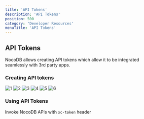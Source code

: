 ```yaml
---
title: 'API Tokens'
description: 'API Tokens'
position: 500
category: 'Developer Resources'
menuTitle: 'API Tokens'
---
```



## API Tokens
NocoDB allows creating API tokens which allow it to be integrated seamlessly with 3rd party apps. 

### Creating API tokens

![1](https://user-images.githubusercontent.com/5435402/133734223-49bb1567-6cd2-43e5-bdda-aaccda741070.png)
![2](https://user-images.githubusercontent.com/5435402/133734234-5ca542b1-5843-46f7-b97b-9e686c6bf7ac.png)
![3](https://user-images.githubusercontent.com/5435402/133734238-33d5bdd0-5c97-4dbe-8e49-744193c3ac20.png)
![4](https://user-images.githubusercontent.com/5435402/133734239-7b530235-3352-497b-b23c-3a701290a569.png)
![5](https://user-images.githubusercontent.com/5435402/133734241-0f25bbd0-ab92-430a-9987-cc745d5b1b47.png)
![6](https://user-images.githubusercontent.com/5435402/133734243-6dc8527e-573d-45e2-8cd8-13a8beea0dfa.png)


### Using API Tokens
Invoke NocoDB APIs with ```xc-token``` header
